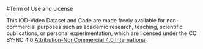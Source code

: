 #Term of Use and License

This IOD-Video Dataset and Code are made freely available for non-commercial purposes such as academic research, teaching, scientific publications, or personal experimentation, which are licensed under the CC BY-NC 4.0 [Attribution-NonCommercial 4.0 International](https://creativecommons.org/licenses/by-nc/4.0/legalcode).

